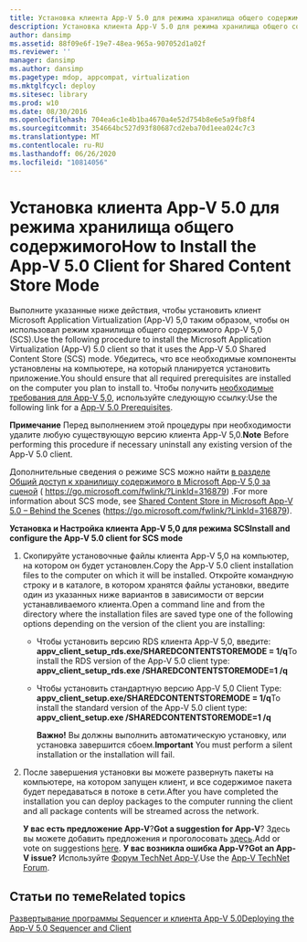 ```yaml
---
title: Установка клиента App-V 5.0 для режима хранилища общего содержимого
description: Установка клиента App-V 5.0 для режима хранилища общего содержимого
author: dansimp
ms.assetid: 88f09e6f-19e7-48ea-965a-907052d1a02f
ms.reviewer: ''
manager: dansimp
ms.author: dansimp
ms.pagetype: mdop, appcompat, virtualization
ms.mktglfcycl: deploy
ms.sitesec: library
ms.prod: w10
ms.date: 08/30/2016
ms.openlocfilehash: 704ea6c1e4b1ba4670a4e52d754b8e6e5a9fb8f4
ms.sourcegitcommit: 354664bc527d93f80687cd2eba70d1eea024c7c3
ms.translationtype: MT
ms.contentlocale: ru-RU
ms.lasthandoff: 06/26/2020
ms.locfileid: "10814056"
---
```

# <span data-ttu-id="96841-103">Установка клиента App-V 5.0 для режима хранилища общего содержимого</span><span class="sxs-lookup"><span data-stu-id="96841-103">How to Install the App-V 5.0 Client for Shared Content Store Mode</span></span>


<span data-ttu-id="96841-104">Выполните указанные ниже действия, чтобы установить клиент Microsoft Application Virtualization (App-V) 5,0 таким образом, чтобы он использовал режим хранилища общего содержимого App-V 5,0 (SCS).</span><span class="sxs-lookup"><span data-stu-id="96841-104">Use the following procedure to install the Microsoft Application Virtualization (App-V) 5.0 client so that it uses the App-V 5.0 Shared Content Store (SCS) mode.</span></span> <span data-ttu-id="96841-105">Убедитесь, что все необходимые компоненты установлены на компьютере, на который планируется установить приложение.</span><span class="sxs-lookup"><span data-stu-id="96841-105">You should ensure that all required prerequisites are installed on the computer you plan to install to.</span></span> <span data-ttu-id="96841-106">Чтобы получить [необходимые требования для App-V 5,0](app-v-50-prerequisites.md), используйте следующую ссылку:</span><span class="sxs-lookup"><span data-stu-id="96841-106">Use the following link for a [App-V 5.0 Prerequisites](app-v-50-prerequisites.md).</span></span>

<span data-ttu-id="96841-107">**Примечание**  Перед выполнением этой процедуры при необходимости удалите любую существующую версию клиента App-V 5,0.</span><span class="sxs-lookup"><span data-stu-id="96841-107">**Note** Before performing this procedure if necessary uninstall any existing version of the App-V 5.0 client.</span></span>

 

<span data-ttu-id="96841-108">Дополнительные сведения о режиме SCS можно найти [в разделе Общий доступ к хранилищу содержимого в Microsoft App-V 5,0 за сценой](https://go.microsoft.com/fwlink/?LinkId=316879) ( https://go.microsoft.com/fwlink/?LinkId=316879) .</span><span class="sxs-lookup"><span data-stu-id="96841-108">For more information about SCS mode, see [Shared Content Store in Microsoft App-V 5.0 – Behind the Scenes](https://go.microsoft.com/fwlink/?LinkId=316879) (https://go.microsoft.com/fwlink/?LinkId=316879).</span></span>

**<span data-ttu-id="96841-109">Установка и Настройка клиента App-V 5,0 для режима SCS</span><span class="sxs-lookup"><span data-stu-id="96841-109">Install and configure the App-V 5.0 client for SCS mode</span></span>**

1.  <span data-ttu-id="96841-110">Скопируйте установочные файлы клиента App-V 5,0 на компьютер, на котором он будет установлен.</span><span class="sxs-lookup"><span data-stu-id="96841-110">Copy the App-V 5.0 client installation files to the computer on which it will be installed.</span></span> <span data-ttu-id="96841-111">Откройте командную строку и в каталоге, в котором хранятся файлы установки, введите один из указанных ниже вариантов в зависимости от версии устанавливаемого клиента.</span><span class="sxs-lookup"><span data-stu-id="96841-111">Open a command line and from the directory where the installation files are saved type one of the following options depending on the version of the client you are installing:</span></span>

    -   <span data-ttu-id="96841-112">Чтобы установить версию RDS клиента App-V 5,0, введите: **appv\_client\_setup\_rds.exe/SHAREDCONTENTSTOREMODE = 1/q**</span><span class="sxs-lookup"><span data-stu-id="96841-112">To install the RDS version of the App-V 5.0 client type: **appv\_client\_setup\_rds.exe /SHAREDCONTENTSTOREMODE=1 /q**</span></span>

    -   <span data-ttu-id="96841-113">Чтобы установить стандартную версию App-V 5,0 Client Type: **appv\_client\_setup.exe/SHAREDCONTENTSTOREMODE = 1/q**</span><span class="sxs-lookup"><span data-stu-id="96841-113">To install the standard version of the App-V 5.0 client type: **appv\_client\_setup.exe /SHAREDCONTENTSTOREMODE=1 /q**</span></span>

        <span data-ttu-id="96841-114">**Важно!**  Вы должны выполнить автоматическую установку, или установка завершится сбоем.</span><span class="sxs-lookup"><span data-stu-id="96841-114">**Important** You must perform a silent installation or the installation will fail.</span></span>

         

2.  <span data-ttu-id="96841-115">После завершения установки вы можете развернуть пакеты на компьютере, на котором запущен клиент, и все содержимое пакета будет передаваться в потоке в сети.</span><span class="sxs-lookup"><span data-stu-id="96841-115">After you have completed the installation you can deploy packages to the computer running the client and all package contents will be streamed across the network.</span></span>

    <span data-ttu-id="96841-116">**У вас есть предложение App-V**?</span><span class="sxs-lookup"><span data-stu-id="96841-116">**Got a suggestion for App-V**?</span></span> <span data-ttu-id="96841-117">Здесь вы можете добавить предложения и проголосовать [здесь](http://appv.uservoice.com/forums/280448-microsoft-application-virtualization).</span><span class="sxs-lookup"><span data-stu-id="96841-117">Add or vote on suggestions [here](http://appv.uservoice.com/forums/280448-microsoft-application-virtualization).</span></span> **<span data-ttu-id="96841-118">У вас возникла ошибка App-V?</span><span class="sxs-lookup"><span data-stu-id="96841-118">Got an App-V issue?</span></span>** <span data-ttu-id="96841-119">Используйте [Форум TechNet App-V](https://social.technet.microsoft.com/Forums/home?forum=mdopappv).</span><span class="sxs-lookup"><span data-stu-id="96841-119">Use the [App-V TechNet Forum](https://social.technet.microsoft.com/Forums/home?forum=mdopappv).</span></span>

## <span data-ttu-id="96841-120">Статьи по теме</span><span class="sxs-lookup"><span data-stu-id="96841-120">Related topics</span></span>


[<span data-ttu-id="96841-121">Развертывание программы Sequencer и клиента App-V 5.0</span><span class="sxs-lookup"><span data-stu-id="96841-121">Deploying the App-V 5.0 Sequencer and Client</span></span>](deploying-the-app-v-50-sequencer-and-client.md)

 

 






